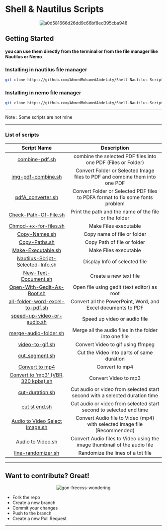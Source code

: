 # Shell & Nautilus Scripts

<div align="center">
    <img src="https://github.com/AhmedMohamedAbdelaty/Shell-Nautilus-Scripts/assets/73834838/7ce3e469-cb6b-4bb6-acad-5cfa9ccc4753" alt="a0d581666d26dd9c66bf8ed395cba948">
</div>

## Getting Started

#### you can use them directly from the terminal or from the file manager like Nautilus or Nemo

### Installing in nautilus file manager

```bash
git clone https://github.com/AhmedMohamedAbdelaty/Shell-Nautilus-Scripts ~/.local/share/nautilus/scripts
```

### Installing in nemo file manager

```bash
git clone https://github.com/AhmedMohamedAbdelaty/Shell-Nautilus-Scripts ~/.local/share/nemo/scripts
```

------

Note : Some scripts are not mine

---------

### List of scripts

| Script Name | Description |
| :---------: | :---------: |
| [combine-pdf.sh](https://github.com/AhmedMohamedAbdelaty/Shell-Nautilus-Scripts/blob/main/PDF/combine-pdf.sh) | combine the selected PDF files into one PDF (Files or Folder) |
| [img-pdf-combine.sh](https://github.com/AhmedMohamedAbdelaty/Shell-Nautilus-Scripts/blob/main/PDF/img-pdf-combine.sh) | Convert Folder or Selected Image files to PDF and combine them into one PDF |
| [pdfA_converter.sh](https://github.com/AhmedMohamedAbdelaty/Shell-Nautilus-Scripts/blob/main/PDF/pdfA_converter.sh) | Convert Folder or Selected PDF files to PDFA format to fix some fonts problem |
| [Check-Path-Of-File.sh](https://github.com/AhmedMohamedAbdelaty/Shell-Nautilus-Scripts/blob/main/Files/Check-Path-Of-File.sh) | Print the path and the name of the file or the folder |
| [Chmod-+x-for-files.sh](https://github.com/AhmedMohamedAbdelaty/Shell-Nautilus-Scripts/blob/main/Files/Chmod-%2Bx-for-files.sh) | Make Files executable |
| [Copy-Names.sh](https://github.com/AhmedMohamedAbdelaty/Shell-Nautilus-Scripts/blob/main/Files/Copy-Names.sh) | Copy name of file or folder |
| [Copy-Paths.sh](https://github.com/AhmedMohamedAbdelaty/Shell-Nautilus-Scripts/blob/main/Files/Copy-Paths.sh) | Copy Path of file or folder |
| [Make-Executable.sh](https://github.com/AhmedMohamedAbdelaty/Shell-Nautilus-Scripts/blob/main/Files/Make-Executable.sh) | Make Files executable |
| [Nautilus-Script-Selected-Info.sh](https://github.com/AhmedMohamedAbdelaty/Shell-Nautilus-Scripts/blob/main/Files/Nautilus-Script-Selected-Info.sh) | Display Info of selected file |
| [New-Text-Document.sh](https://github.com/AhmedMohamedAbdelaty/Shell-Nautilus-Scripts/blob/main/Files/New-Text-Document.sh) | Create a new text file |
| [Open-With-Gedit-As-Root.sh](https://github.com/AhmedMohamedAbdelaty/Shell-Nautilus-Scripts/blob/main/Files/Open-With-Gedit-As-Root.sh) | Open file using gedit (text editor) as root |
| [all-folder-word-excel-to-pdf.sh](https://github.com/AhmedMohamedAbdelaty/Shell-Nautilus-Scripts/blob/main/PDF/all-folder-word-excel-to-pdf.sh) | Convert all the PowerPoint, Word, and Excel documents to PDF |
| [speed-up-video-or-audio.sh](https://github.com/AhmedMohamedAbdelaty/Shell-Nautilus-Scripts/blob/main/Audio-Video-Images/speed-up-video-or-audio.sh) | Speed up video or audio file |
| [merge-audio-folder.sh](https://github.com/AhmedMohamedAbdelaty/Shell-Nautilus-Scripts/blob/main/Audio-Video-Images/merge-audio-folder.sh) | Merge all the audio files in the folder into one file |
| [video-to-gif.sh](https://github.com/AhmedMohamedAbdelaty/Shell-Nautilus-Scripts/blob/main/Audio-Video-Images/gif/video-to-gif.sh) | Convert Video to gif using ffmpeg |
| [cut_segment.sh](https://github.com/AhmedMohamedAbdelaty/Shell-Nautilus-Scripts/blob/main/Audio-Video-Images/Cut%20Audio%20-%20Video/cut_segment.sh) | Cut the Video into parts of same duration |
| [Convert to mp4](https://github.com/AhmedMohamedAbdelaty/Shell-Nautilus-Scripts/blob/main/Audio-Video-Images/Convert-to-'mp4'-(default%2C-video-'avc'%2C-audio-'ogg').sh) | Convert to mp4 |
| [Convert to 'mp3' (VBR, 320 kpbs).sh](https://github.com/AhmedMohamedAbdelaty/Shell-Nautilus-Scripts/blob/main/Audio-Video-Images/Convert%20to%20'mp3'%20(VBR%2C%20320%20kpbs).sh) | Convert Video to mp3 |
| [cut-duration.sh](https://github.com/AhmedMohamedAbdelaty/Shell-Nautilus-Scripts/blob/main/Audio-Video-Images/Cut%20Audio%20-%20Video/cut-duration.sh) | Cut audio or video from selected start second with a selected duration time |
| [cut st end.sh](https://github.com/AhmedMohamedAbdelaty/Shell-Nautilus-Scripts/blob/main/Audio-Video-Images/Cut%20Audio%20-%20Video/cut%20st%20end.sh) | Cut audio or video from selected start second to selected end time |
| [Audio to Video Select Image.sh](https://github.com/AhmedMohamedAbdelaty/Shell-Nautilus-Scripts/blob/main/Audio-Video-Images/Audio%20to%20Video/Audio%20to%20Video%20Select%20Image.sh) | Convert Audio file to Video (mp4) with selected image file (Recommended) |
| [Audio to Video.sh](https://github.com/AhmedMohamedAbdelaty/Shell-Nautilus-Scripts/blob/main/Audio-Video-Images/Audio%20to%20Video/Audio%20to%20Video.sh) | Convert Audio files to Video using the image thumbnail of the audio file |
| [line-randomizer.sh](https://github.com/AhmedMohamedAbdelaty/Shell-Nautilus-Scripts/blob/main/Files/line-randomizer.sh) | Randomize the lines of a txt file |

-------
## Want to contribute? Great!

<div align="center">
    <img src="https://github.com/AhmedMohamedAbdelaty/Shell-Nautilus-Scripts/assets/73834838/a75b5e6e-7f3e-4439-9e89-4abd9ff1881b" alt="gon-freecss-wondering">
</div>

- Fork the repo
- Create a new branch
- Commit your changes
- Push to the branch
- Create a new Pull Request

-------